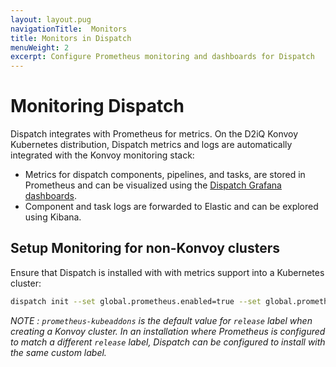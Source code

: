 ```yaml
---
layout: layout.pug
navigationTitle:  Monitors
title: Monitors in Dispatch
menuWeight: 2
excerpt: Configure Prometheus monitoring and dashboards for Dispatch
---
```


# Monitoring Dispatch

Dispatch integrates with Prometheus for metrics. On the D2iQ Konvoy Kubernetes
distribution, Dispatch metrics and logs are automatically integrated with the
Konvoy monitoring stack:

* Metrics for dispatch components, pipelines, and tasks, are stored in Prometheus and can be visualized using the [Dispatch Grafana dashboards](https://github.com/mesosphere/dispatch/tree/master/monitoring/dashboards).
* Component and task logs are forwarded to Elastic and can be explored using Kibana.

## Setup Monitoring for non-Konvoy clusters

Ensure that Dispatch is installed with with metrics support into a Kubernetes cluster:

```bash
dispatch init --set global.prometheus.enabled=true --set global.prometheus.release=prometheus-kubeaddons
```

*NOTE : `prometheus-kubeaddons` is the default value for `release` label when creating a Konvoy cluster. In an installation where Prometheus is configured to match a different `release` label, Dispatch can be configured to install with the same custom label.*
